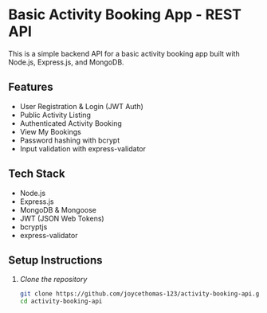 # Basic Activity Booking App - REST API

This is a simple backend API for a basic activity booking app built with Node.js, Express.js, and MongoDB.

## Features

- User Registration & Login (JWT Auth)
- Public Activity Listing
- Authenticated Activity Booking
- View My Bookings
- Password hashing with bcrypt
- Input validation with express-validator

## Tech Stack

- Node.js
- Express.js
- MongoDB & Mongoose
- JWT (JSON Web Tokens)
- bcryptjs
- express-validator

## Setup Instructions

1. *Clone the repository*
   ```bash
   git clone https://github.com/joycethomas-123/activity-booking-api.git
   cd activity-booking-api
